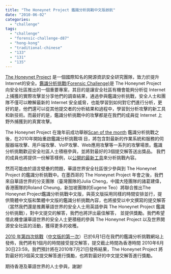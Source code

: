 ```yaml
---
title: "The Honeynet Project 鑑識分析挑戰中文版啟航"
date: "2010-06-02"
categories: 
  - "challenge"
tags: 
  - "challenge"
  - "forensic-challenge-d87"
  - "hong-kong"
  - "traditional-chinese"
  - "133"
  - "131"
  - "135"
---
```


[The Honeynet Project](https://honeynet.org/) 是一個國際知名的開源資訊安全研究團隊，致力於提升Internet的安全。[鑑識分析挑戰(Forensic Challenge)](https://honeynet.org/challenges)是 The Honeynet Project 向安全社區推出的一個重要專案，其目的是讓安全社區有機會能夠分析從 Internet 上捕獲的實際攻擊並分享他們的調查結果，通過參與鑑識分析挑戰，安全人士和團隊不僅可以瞭解最新的 Internet 安全威脅，也能學習到如何對它們進行分析，更好的是，他們還可以從其他提交者的分析結果和過程中，學習到分析攻擊的新工具和新技術。而最好的是，鑑識分析挑戰中的攻擊都是在我們的成員從 Internet 上野外捕獲到的真實攻擊。  
  
The Honeynet Project 在幾年前成功舉辦[Scan of the month](http://old.honeynet.org/scans/index.html) 鑑識分析挑戰之後，在2010年開始重啟鑑識分析挑戰項 目，將包含對最新的作業系統和服務的伺服器端攻擊、用戶端攻擊、VoIP攻擊、Web應用攻擊等一系列的攻擊場景。鑑識分析挑戰歡迎安全社區人士積極參與，並將對最好的3個提交解答送出獎品。 我們的成員也將提供一份解答樣例，以[公開的最新工具](https://honeynet.org/project)來分析挑戰內容。  
  
然而可能由於語言壁壘的問題，華語世界安全社區很少參與到 The Honeynet Project 的鑑識分析挑戰中。在墨西哥的 The Honeynet Project 年會之後，我們來自華語世界的分支團隊（臺灣團隊的Julia Cheng，中國大陸團隊的諸葛建偉，香港團隊的Roland Cheung，新加坡團隊的Eugene Teo）將聯合推出The Honeynet Project鑑識分析挑戰中文版，與英文版採用同樣的時間安排並行，提供簡體中文版和繁體中文版的鑑識分析挑戰內容，也將接受以中文撰寫的提交解答（當然我們還是推薦華語世界的安全人士用英語參與 The Honeynet Project 鑑識分析挑戰），對中文提交的解答，我們也將評出最佳解答， 並提供獎勵。我們希望借此機會讓華語世界的安全人士更積極的參與 The Honeynet Project 以及世界開源安全社區的活動，獲得更多的收穫。  
  
[2010 年第四次挑戰](https://honeynet.org/challenges/2010_4_voip)（[中文版的第一次](https://honeynet.org/challenges/2010_4_voip_traditional_cn)）已於6月1日在我們的鑑識分析挑戰網站上發佈，我們將有1個月的時間接受提交解答，提交截止時間為香港時間 2010年6月30日23:59。我們預計將在2010年7月21日發佈結果，The Honeynet Project 將對最好的3個英文提交解答進行獎勵，也將對最好的中文提交解答進行獎勵。  
  
期待香港及華語世界的人士參與，謝謝!
